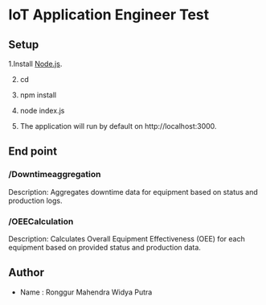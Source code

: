 # IoT Application Engineer Test

## Setup 

1.Install [Node.js](https://nodejs.org/).

2. cd <project-directory>

3. npm install

4. node index.js

5. The application will run by default on http://localhost:3000.

## End point

### /Downtimeaggregation

Description: Aggregates downtime data for equipment based on status and production logs.

###  /OEECalculation

Description: Calculates Overall Equipment Effectiveness (OEE) for each equipment based on provided status and production data.

## Author 

- Name : Ronggur Mahendra Widya Putra
